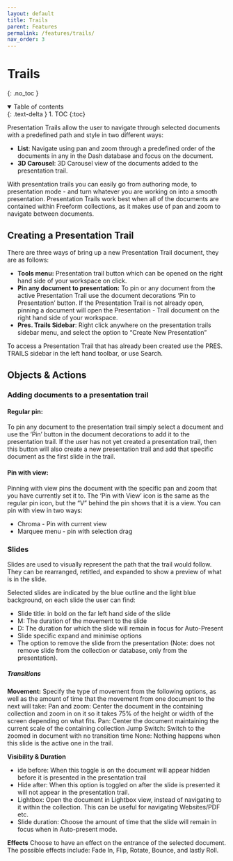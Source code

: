 ```yaml
---
layout: default
title: Trails
parent: Features
permalink: /features/trails/
nav_order: 3
---
```


# Trails
{: .no_toc }

<details open markdown="block">
  <summary>
    Table of contents
  </summary>
  {: .text-delta }
1. TOC
{:toc}
</details>


Presentation Trails allow the user to navigate through selected documents with a predefined path and style in two different ways:
- **List**: Navigate using pan and zoom through a predefined order of the documents in any in the Dash database and focus on the document. 
- **3D Carousel**: 3D Carousel view of the documents added to the presentation trail.

With presentation trails you can easily go from authoring mode, to presentation mode - and turn whatever you are working on into a smooth presentation. Presentation Trails work best when all of the documents are contained within Freeform collections, as it makes use of pan and zoom to navigate between documents.

## Creating a Presentation Trail

There are three ways of bring up a new Presentation Trail document, they are as follows:
- **Tools menu:** Presentation trail button which can be opened on the right hand side of your workspace on click. 
- **Pin any document to presentation:** To pin or any document from the active Presentation Trail use the document decorations ‘Pin to Presentation’ button. If the Presentation Trail is not already open, pinning a document will open the Presentation - Trail document on the right hand side of your workspace. 
- **Pres. Trails Sidebar**: Right click anywhere on the presentation trails sidebar menu, and select the option to “Create New Presentation”

To access a Presentation Trail that has already been created use the PRES. TRAILS sidebar in the left hand toolbar, or use Search. 

## Objects & Actions

### Adding documents to a presentation trail

#### Regular pin:
To pin any document to the presentation trail simply select a document and use the ‘Pin’ button in the document decorations to add it to the presentation trail. If the user has not yet created a presentation trail, then this button will also create a new presentation trail and add that specific document as the first slide in the trail. 

#### Pin with view:
Pinning with view pins the document with the specific pan and zoom that you have currently set it to. The ‘Pin with View’ icon is the same as the regular pin icon, but the “V” behind the pin shows that it is a view. You can pin with view in two ways:
- Chroma - Pin with current view
- Marquee menu - pin with selection drag

### Slides
Slides are used to visually represent the path that the trail would follow. They can be rearranged, retitled, and expanded to show a preview of what is in the slide. 

Selected slides are indicated by the blue outline and the light blue background, on each slide the user can find: 
- Slide title: in bold on the far left hand side of the slide
- M: The duration of the movement to the slide
- D: The duration for which the slide will remain in focus for Auto-Present
- Slide specific expand and minimise options
- The option to remove the slide from the presentation (Note: does not remove slide from the collection or database, only from the presentation). 

##### Transitions

**Movement:** Specify the type of movement from the following options, as well as the amount of time that the movement from one document to the next will take:
Pan and zoom: Center the document in the containing collection and zoom in on it so it takes 75% of the height or width of the screen depending on what fits.
Pan: Center the document maintaining the current scale of the containing collection
Jump Switch: Switch to the zoomed in document with no transition time
None: Nothing happens when this slide is the active one in the trail.

**Visibility & Duration**
- ide before: When this toggle is on the document will appear hidden before it is presented in the presentation trail
- Hide after: When this option is toggled on after the slide is presented it will not appear in the presentation trail.
- Lightbox: Open the document in Lightbox view, instead of navigating to it within the collection. This can be useful for navigating Websites/PDF etc.
- Slide duration: Choose the amount of time that the slide will remain in focus when in Auto-present mode.

**Effects**
Choose to have an effect on the entrance of the selected document. The possible effects include: Fade In, Flip, Rotate, Bounce, and lastly Roll. 



